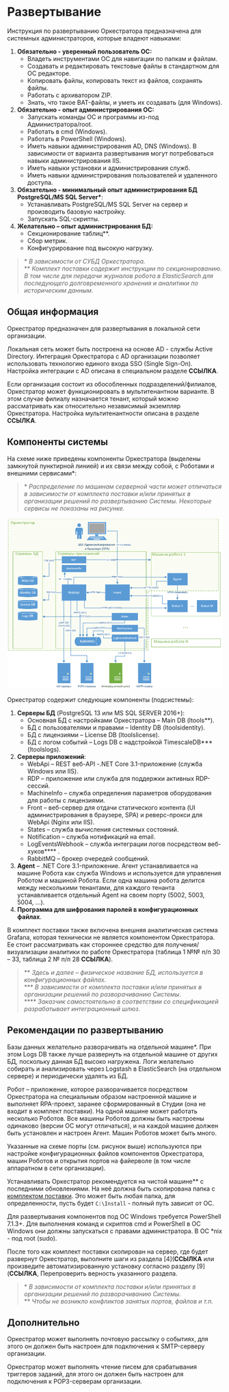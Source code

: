 # Развертывание 
Инструкция по развертыванию Оркестратора предназначена для системных администраторов, которые владеют навыками:

1.	**Обязательно - уверенный пользователь ОС:**
    *	Владеть инструментами ОС для навигации по папкам и файлам.
    * Создавать и редактировать текстовые файлы в стандартном для ОС редакторе.
    * Копировать файлы, копировать текст из файлов, сохранять файлы. 
    * Работать с архиватором ZIP.
    * Знать, что такое BAT-файлы, и уметь их создавать (для Windows).
2.	**Обязательно - опыт администрирования ОС:**
    * Запускать команды ОС и программы из-под Администратора/root.
    * Работать в cmd (Windows).
    * Работать в PowerShell (Windows).
    * Иметь навыки администрирования AD, DNS (Windows). В зависимости от варианта развертывания могут потребоваться навыки администрирования IIS.
    * Иметь навыки установки и администрирования служб.
    * Иметь навыки администрирования пользователей и удаленного доступа.
3.	**Обязательно - минимальный опыт администрирования БД PostgreSQL/MS SQL Server\***:
    * Устанавливать PostgreSQL/MS SQL Server на сервер и производить базовую настройку.
    * Запускать SQL-скрипты. 
4. **Желательно – опыт администрирования БД:**
    * Секционирование таблиц**. 
    * Сбор метрик.
    * Конфигурирование под высокую нагрузку.

> \* *В зависимости от СУБД Оркестратора.*\
> \*\* *Комплект поставки содержит инструкции по секционированию. В том числе для передачи журналов робота в ElasticSearch для последующего долговременного хранения и аналитики по историческим данным.*

## Общая информация

Оркестратор предназначен для развертывания в локальной сети организации. 

Локальная сеть может быть построена на основе AD - службы Active Directory. Интеграция Оркестратора с AD организации позволяет использовать технологию единого входа SSO (Single Sign-On). Настройка интеграции с AD описана в специальном разделе **ССЫЛКА**. 

Если организация состоит из обособленных подразделений/филиалов, Оркестратор может функционировать в мультитенантном варианте. В этом случае филиалу назначается тенант, который можно рассматривать как относительно независимый экземпляр Оркестратора. Настройка мультитенантности описана в разделе **ССЫЛКА**.

## Компоненты системы

На схеме ниже приведены компоненты Оркестратора (выделены замкнутой пунктирной линией) и их связи между собой, с Роботами и внешними сервисами\*: 

> \* *Распределение по машинам серверной части может отличаться в зависимости от комплекта поставки и/или принятых в организации решений по развертыванию Системы. Некоторые сервисы не показаны на рисунке.*

![](<../../.gitbook/assets/1. Компоненты Орка.png>)

Оркестратор содержит следующие компоненты (подсистемы):

1.	**Серверы БД** (PostgreSQL 13 или MS SQL SERVER 2016+):
    * Основная БД с настройками Оркестратора – Main DB (ltools\**).
    * БД с пользователями и правами – Identity DB (ltoolsidentity).
    * БД с лицензиями – License DB (ltoolslicense).
    * БД с логом событий – Logs DB с надстройкой TimescaleDB\*** (ltoolslogs).
2. **Серверы приложений**:
    * WebApi – REST веб-API -.NET Core 3.1-приложение (служба Windows или IIS).
    * RDP – приложение или служба для поддержки активных RDP-сессий.
    * MachineInfo – служба определения параметров оборудования для работы с лицензиями.
    * Front – веб-сервер для отдачи статического контента (UI администрирования в браузере, SPA) и реверс-прокси для WebApi (Nginx или IIS).
    * States – служба вычисления системных состояний.
    * Notification – служба нотификаций на email.
    * LogEventsWebhook – служба интеграции логов посредством веб-хуков\*\*\*\* .
    * RabbitMQ – брокер очередей сообщений.
3. **Agent** – .NET Core 3.1-приложение. Агент устанавливается на машине Робота как служба Windows и используется для управления Роботом и машиной Робота. Если одна машина робота делится между несколькими тенантами, для каждого тенанта устанавливается отдельный Agent на своем порту (5002, 5003, 5004, ...).
4. **Программа для шифрования паролей в конфигурационных файлах**.

В комплект поставки также включена внешняя аналитическая система Grafana, которая технически не является компонентом Оркестратора. Ее стоит рассматривать как стороннее средство для получения/визуализации аналитики по работе Оркестратора (таблица 1 №№ п/п 30 – 33, таблица 2 № п/п 28 **ССЫЛКА**).

>  \** *Здесь и далее – физическое название БД, используется в конфигурационных файлах*.\
>  \*** *В зависимости от комплекта поставки и/или принятых в организации решений по разворачиванию Системы*.\
>  \**** *Заказчик самостоятельно в соответствии со спецификацией разрабатывает интеграционный шлюз*.

## Рекомендации по развертыванию

Базы данных желательно разворачивать на отдельной машине\*. При этом Logs DB также лучше развернуть на отдельной машине от других БД, поскольку данная БД высоко нагружена. Логи желательно собирать и анализировать через Logstash в ElasticSearch (на отдельном сервере) и периодически удалять из БД.

Робот – приложение, которое разворачивается посредством Оркестратора на специальным образом настроенной машине и выполняет RPA-проект, заранее сформированный в Студии (она не входит в комплект поставки). На одной машине может работать несколько Роботов. Все машины Роботов должны быть настроены одинаково (версии ОС могут отличаться), и на каждой машине должен быть установлен и настроен Aгент. Машин Роботов может быть много.

Указанные на схеме порты (см. рисунок выше) используются при настройке конфигурационных файлов компонентов Оркестратора, машин Роботов и открытия портов на файерволе (в том числе аппаратном в сети организации).

Устанавливать Оркестратор рекомендуется на чистой машине\** с последними обновлениями. На неё должна быть скопирована папка с [комплектом поставки](https://docs.primo-rpa.ru/primo-rpa/orchestrator/deployment/kit). Это может быть любая папка, для определенности, пусть будет `C:\Install` - полный путь зависит от ОС.

Для развертывания компонентов под OC Windows требуется PowerShell 7.1.3+. Для выполнения команд и скриптов cmd и PowerShell в ОС Windows они должны запускаться с правами администратора. В OC \*nix - под root (sudo).

После того как комплект поставки скопирован на сервер, где будет развернут Оркестратор, выполните шаги из раздела [4](**ССЫЛКА** или произведите автоматизированную установку согласно разделу [9](**ССЫЛКА**, Перепроверить верность указанного раздела.

> \* *В зависимости от комплекта поставки и/или принятых в организации решений по разворачиванию Системы.*\
> \** *Чтобы не возникло конфликтов занятых портов, файлов и т.п.*

## Дополнительно

Оркестратор может выполнять почтовую рассылку о событиях, для этого он должен быть настроен для подключения к SMTP-серверу организации.

Оркестратор может выполнять чтение писем для срабатывания триггеров заданий, для этого он должен быть настроен для подключения к POP3-серверам организации.


